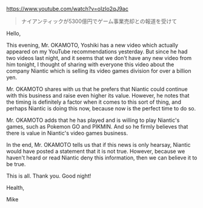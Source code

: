 https://www.youtube.com/watch?v=oIzIo2qJ9ac

> ナイアンティックが5300億円でゲーム事業売却との報道を受けて 
 
Hello,

This evening, Mr. OKAMOTO, Yoshiki has a new video which actually appeared on my YouTube recommendations yesterday. But since he had two videos last night, and it seems that we don't have any new video from him tonight, I thought of sharing with everyone this video about the company Niantic which is selling its video games division for over a billion yen.

Mr. OKAMOTO shares with us that he prefers that Niantic could continue with this business and raise even higher its value. However, he notes that the timing is definitely a factor when it comes to this sort of thing, and perhaps Niantic is doing this now, because now is the perfect time to do so. 

Mr. OKAMOTO adds that he has played and is willing to play Niantic's games, such as Pokemon GO and PIKMIN. And so he firmly believes that there is value in Niantic's video games business.

In the end, Mr. OKAMOTO tells us that if this news is only hearsay, Niantic would have posted a statement that it is not true. However, because we haven't heard or read Niantic deny this information, then we can believe it to be true.

This is all. Thank you. Good night!

Health,

Mike

